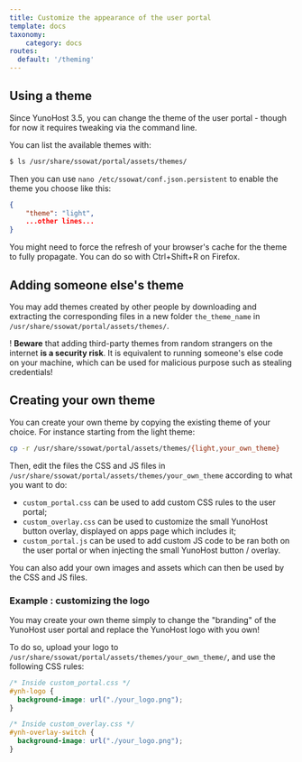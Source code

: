```yaml
---
title: Customize the appearance of the user portal
template: docs
taxonomy:
    category: docs
routes:
  default: '/theming'
---
```


## Using a theme

Since YunoHost 3.5, you can change the theme of the user portal - though for now it requires tweaking via the command line.

You can list the available themes with: 

```bash
$ ls /usr/share/ssowat/portal/assets/themes/
```

Then you can use `nano /etc/ssowat/conf.json.persistent` to enable the theme you choose like this:

```json
{
    "theme": "light",
    ...other lines...
}
```

<div class="alert alert-info" markdown="1">
You might need to force the refresh of your browser's cache for the theme to fully propagate. You can do so with Ctrl+Shift+R on Firefox.
</div>

## Adding someone else's theme

You may add themes created by other people by downloading and extracting the corresponding files in a new folder `the_theme_name` in `/usr/share/ssowat/portal/assets/themes/`.

! **Beware** that adding third-party themes from random strangers on the internet **is a security risk**. It is equivalent to running someone's else code on your machine, which can be used for malicious purpose such as stealing credentials!

## Creating your own theme

You can create your own theme by copying the existing theme of your choice. For instance starting from the light theme: 

```bash
cp -r /usr/share/ssowat/portal/assets/themes/{light,your_own_theme}
```

Then, edit the files the CSS and JS files in `/usr/share/ssowat/portal/assets/themes/your_own_theme` according to what you want to do: 

- `custom_portal.css` can be used to add custom CSS rules to the user portal;
- `custom_overlay.css` can be used to customize the small YunoHost button overlay, displayed on apps page which includes it;
- `custom_portal.js` can be used to add custom JS code to be ran both on the user portal or when injecting the small YunoHost button / overlay.

You can also add your own images and assets which can then be used by the CSS and JS files.

### Example : customizing the logo

You may create your own theme simply to change the "branding" of the YunoHost user portal and replace the YunoHost logo with you own!

To do so, upload your logo to `/usr/share/ssowat/portal/assets/themes/your_own_theme/`, and use the following CSS rules: 

```css
/* Inside custom_portal.css */
#ynh-logo {
  background-image: url("./your_logo.png");
}

/* Inside custom_overlay.css */
#ynh-overlay-switch {
  background-image: url("./your_logo.png");
}
```
